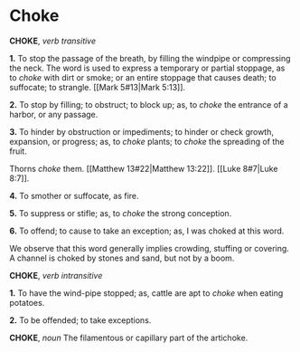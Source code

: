# Choke

**CHOKE**, _verb transitive_

**1.** To stop the passage of the breath, by filling the windpipe or compressing the neck. The word is used to express a temporary or partial stoppage, as to _choke_ with dirt or smoke; or an entire stoppage that causes death; to suffocate; to strangle. [[Mark 5#13|Mark 5:13]].

**2.** To stop by filling; to obstruct; to block up; as, to _choke_ the entrance of a harbor, or any passage.

**3.** To hinder by obstruction or impediments; to hinder or check growth, expansion, or progress; as, to _choke_ plants; to _choke_ the spreading of the fruit.

Thorns _choke_ them. [[Matthew 13#22|Matthew 13:22]]. [[Luke 8#7|Luke 8:7]].

**4.** To smother or suffocate, as fire.

**5.** To suppress or stifle; as, to _choke_ the strong conception.

**6.** To offend; to cause to take an exception; as, I was choked at this word.

We observe that this word generally implies crowding, stuffing or covering. A channel is choked by stones and sand, but not by a boom.

**CHOKE**, _verb intransitive_

**1.** To have the wind-pipe stopped; as, cattle are apt to _choke_ when eating potatoes.

**2.** To be offended; to take exceptions.

**CHOKE**, _noun_ The filamentous or capillary part of the artichoke.